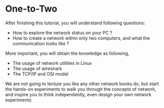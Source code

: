 # One-to-Two

After finishing this tutorial, you will understand following questions:

* How to explore the network status on your PC ?
* How to create a network within only two computers, and what the communication looks like ?

More important, you will obtain the knowledge as following,

* The usage of network utilities in Linux
* The usage of wireshark
* The TCP/IP and OSI model


We are not going to lecture you like any other network books do, but start the hands-on experiments to walk you through the concepts of network, and inspire you to think independently, even design your own network experiments.






